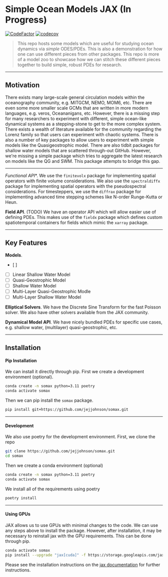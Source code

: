 # Simple Ocean Models JAX (In Progress)
[![CodeFactor](https://www.codefactor.io/repository/github/jejjohnson/somax/badge)](https://www.codefactor.io/repository/github/jejjohnson/somax)
[![codecov](https://codecov.io/gh/jejjohnson/somax/branch/main/graph/badge.svg?token=YGPQQEAK91)](https://codecov.io/gh/jejjohnson/somax)

> This repo hosts some models which are useful for studying ocean dynamics via *simple* ODES/PDEs.
> This is also a demonstration for how one can use different pieces from other packages.
> This repo is more of a model zoo to showcase how we can stitch these different pieces together to build simple, robust PDEs for research.


---
## Motivation

There exists many large-scale general circulation models within the oceanography community, e.g. MITGCM, NEMO, MOM6, etc.
There are even some more smaller scale GCMs that are written in more modern languages, e.g. veros, Oceananigans, etc.
However, there is a missing step for many researchers to experiment with different, simple ocean-like dynamical systems as a stepping-stone to get to the more complex system.
There exists a wealth of literature available for the community regarding the Lorenz family so that users can experiment with chaotic systems.
There is also a number of key packages to allow users to experiment with simple models like the Quasigeostrophic model.
There are also tidbit packages for shallow water models that are scattered through-out GitHub.
However, we're missing a simple package which tries to aggregate the latest research on models like the QG and SWM.
This package attempts to bridge this gap.


---

*Functional API**.
We use the `finitevolx` package for implementing spatial operators with finite volume considerations. 
We also use the `spectraldiffx` package for implementing spatial operators with the pseudospectral considerations.
For timesteppers, we use the `diffrax` package for implementing advanced time stepping schemes like N-order Runge-Kutta or Heun.

**Field API**. (TODO)
We have an operator API which will allow easier use of defining PDEs. 
This makes use of the `fieldx` package which defines custom spatiotemporal containers for fields which mimic the `xarray` package.


---
## Key Features

**Models**.
* [ ] 
* [ ] Linear Shallow Water Model
* [ ] Quasi-Geostrophic Model
* [ ] Shallow Water Model
* [ ] Multi-Layer Quasi-Geostrophic Modle
* [ ] Multi-Layer Shallow Water Model

**Elliptical Solvers**.
We have the Discrete Sine Transform for the fast Poisson solver. 
We also have other solvers available from the JAX community.

**Dynamical Model API**.
We have nicely bundled PDEs for specific use cases, e.g. shallow water, (multilayer) quasi-geostrophic, etc.

---
## Installation


#### Pip Installation

We can install it directly through pip.
First we create a development environment (optional).

```bash
conda create -n somax python=3.11 poetry
conda activate somax
```

Then we can pip install the `somax` package.

```bash
pip install git+https://github.com/jejjohnson/somax.git
```

---
#### Development

We also use poetry for the development environment. First, we clone the repo

```bash
git clone https://github.com/jejjohnson/somax.git
cd somax
```

Then we create a conda environment (optional)

```bash
conda create -n somax python=3.11 poetry
conda activate somax
```

We install all of the requirements using poetry

```bash
poetry install
```

---
#### Using GPUs

JAX allows us to use GPUs with minimal changes to the code.
We can use any steps above to install the package. 
However, after installation, it may be necessary to reinstall jax with the GPU requirements. 
This can be done through pip.

```bash
conda activate somax
pip install --upgrade "jax[cuda]" -f https://storage.googleapis.com/jax-releases/jax_cuda_releases.html
```

Please see the installation instructions on the [jax documentation](https://jax.readthedocs.io/en/latest/installation.html#nvidia-gpu) for further instructions.